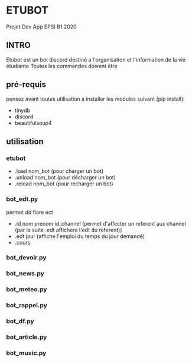# ETUBOT
Projet Dev App EPSI B1 2020

## INTRO
Etubot est un bot discord destiné a l'organisation et l'information de la vie étudiante
Toutes les commandes doivent être 

## pré-requis
pensez avant toutes utilisation a installer les modules suivant (pip install):
- tinydb
- discord
- beautifulsoup4

## utilisation
### etubot
- .load nom_bot (pour charger un bot)
- .unload nom_bot (pour décharger un bot)
- .reload nom_bot (pour recharger un bot)

### bot_edt.py
permet dd fiare ect
- .id nom prenom id_channel (permet d'affecter un referent aux channel (par la suite .edt affichera l'edt du referent))
- .edt jour (affiche l'emploi du temps du jour demandé)
- .cours

### bot_devoir.py

### bot_news.py

### bot_meteo.py

### bot_rappel.py

### bot_df.py

### bot_article.py

### bot_music.py
